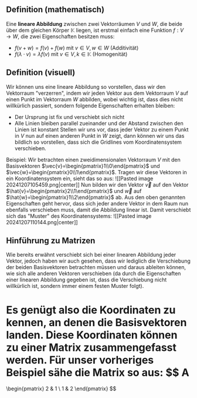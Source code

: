 ## Definition (mathematisch)
Eine **lineare Abbildung** zwischen zwei Vektorräumen $V$ und $W$, die beide über dem gleichen Körper $\mathbb{K}$ liegen, ist erstmal einfach eine Funktion $f: V \longrightarrow W$, die zwei Eigenschaften besitzen muss:
- $f(v+w)=f(v)+f(w)$ mit $v\in V, w\in W$ (Additivität)
- $f(\lambda\cdot v) = \lambda f(v)$ mit $v\in V, k \in \mathbb{K}$ (Homogenität)

## Definition (visuell)
Wir können uns eine lineare Abbildung so vorstellen, dass wir den Vektorraum "verzerren", indem wir jeden Vektor aus dem Vektorraum $V$ auf einen Punkt im Vektorraum $W$ abbilden, wobei wichtig ist, dass dies nicht willkürlich passiert, sondern folgende Eigenschaften erhalten bleiben:
- Der Ursprung ist fix und verschiebt sich nicht
- Alle Linien bleiben parallel zueinander und der Abstand zwischen den Linien ist konstant
Stellen wir uns vor, dass jeder Vektor zu einem Punkt in $V$ nun auf einen anderen Punkt in $W$ zeigt, dann können wir uns das bildlich so vorstellen, dass sich die Gridlines vom Koordinatensystem verschieben.

Beispiel: Wir betrachten einen zweidimensionalen Vektorraum $V$ mit den Basisvektoren $\vec{v}=\begin{pmatrix}1\\0\end{pmatrix}$ und $\vec{w}=\begin{pmatrix}0\\1\end{pmatrix}$. Tragen wir diese Vektoren in ein Koordinatensystem ein, sieht das so aus:
![[Pasted image 20241207105459.png|center]]
Nun bilden wir den Vektor $\vec{v}$ auf den Vektor $\hat{v}=\begin{pmatrix}2\\1\end{pmatrix}$ und $\vec{w}$ auf $\hat{w}=\begin{pmatrix}1\\2\end{pmatrix}$ ab. Aus den oben genannten Eigenschaften geht hervor, dass sich jeder andere Vektor in dem Raum nun ebenfalls verschieben muss, damit die Abbildung linear ist. Damit verschiebt sich das "Muster" des Koordinatensystems:
![[Pasted image 20241207110144.png|center]]
## Hinführung zu Matrizen
Wie bereits erwähnt verschiebt sich bei einer linearen Abbildung jeder Vektor, jedoch haben wir auch gesehen, dass wir lediglich die Verschiebung der beiden Basisvektoren betrachten müssen und daraus ableiten können, wie sich alle anderen Vektoren verschieben (da durch die Eigenschaften einer linearen Abbildung gegeben ist, dass die Verschiebung nicht willkürlich ist, sondern immer einem festen Muster folgt).

Es genügt also die Koordinaten zu kennen, an denen die Basisvektoren landen. Diese Koordinaten können zu einer Matrix zusammengefasst werden. Für unser vorheriges Beispiel sähe die Matrix so aus:
$$
A
=
\begin{pmatrix}
2 & 1 \\
1 & 2
\end{pmatrix}
$$